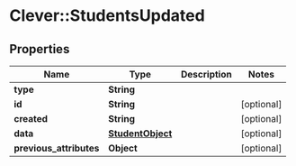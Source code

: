# Clever::StudentsUpdated

## Properties
Name | Type | Description | Notes
------------ | ------------- | ------------- | -------------
**type** | **String** |  | 
**id** | **String** |  | [optional] 
**created** | **String** |  | [optional] 
**data** | [**StudentObject**](StudentObject.md) |  | [optional] 
**previous_attributes** | **Object** |  | [optional] 



